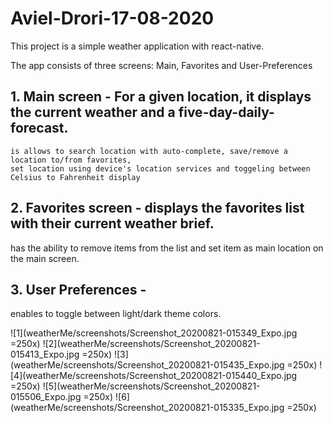 # Aviel-Drori-17-08-2020

This project is a simple weather application with react-native.

The app consists of three screens: Main, Favorites and User-Preferences

## 1. Main screen - For a given location, it displays the current weather and a five-day-daily-forecast.
    is allows to search location with auto-complete, save/remove a location to/from favorites,
    set location using device's location services and toggeling between Celsius to Fahrenheit display
    
## 2. Favorites screen - displays the favorites list with their current weather brief. 
has the ability to remove items from the list and set item as main location on the main screen.

## 3. User Preferences - 
enables to toggle between light/dark theme colors.

![1](weatherMe/screenshots/Screenshot_20200821-015349_Expo.jpg =250x)
![2](weatherMe/screenshots/Screenshot_20200821-015413_Expo.jpg =250x)
![3](weatherMe/screenshots/Screenshot_20200821-015435_Expo.jpg =250x)
![4](weatherMe/screenshots/Screenshot_20200821-015440_Expo.jpg =250x)
![5](weatherMe/screenshots/Screenshot_20200821-015506_Expo.jpg =250x)
![6](weatherMe/screenshots/Screenshot_20200821-015335_Expo.jpg =250x)


